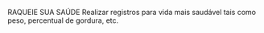 RAQUEIE SUA SAÚDE
Realizar registros para vida mais saudável tais como peso, percentual de gordura, etc.

